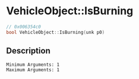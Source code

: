 # VehicleObject::IsBurning
```c
// 0x006354c0
bool VehicleObject::IsBurning(unk p0)
```
## Description
```
Minimum Arguments: 1
Maximum Arguments: 1
```
